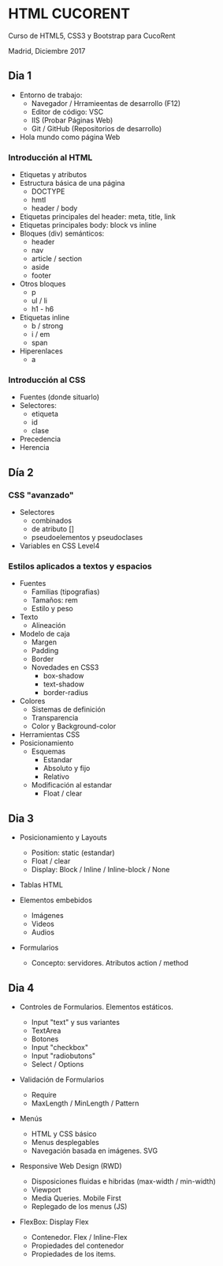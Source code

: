 # HTML CUCORENT

Curso de HTML5, CSS3 y Bootstrap para CucoRent

Madrid, Diciembre 2017

## Dia 1

- Entorno de trabajo:
    - Navegador / Hrramieentas de desarrollo (F12)
    - Editor de código: VSC
    - IIS (Probar Páginas Web)
    - Git / GitHub (Repositorios de desarrollo)
- Hola mundo como página Web

### Introducción al HTML

- Etiquetas y atributos
- Estructura básica de una página
    - DOCTYPE
    - hmtl
    - header / body
- Etiquetas principales del header: meta, title, link
- Etiquetas principales body: block vs inline
- Bloques (div) semánticos:
    - header
    - nav
    - article / section
    - aside
    - footer
- Otros bloques
    - p
    - ul / li
    - h1 - h6
- Etiquetas inline
    - b / strong
    - i / em
    - span
- Hiperenlaces
    - a

### Introducción al CSS

- Fuentes (donde situarlo)
- Selectores:
    - etiqueta
    - id
    - clase
- Precedencia
- Herencia

## Día 2

### CSS "avanzado"

- Selectores
    - combinados
    - de atributo []
    - pseudoelementos y pseudoclases
- Variables en CSS Level4

### Estilos aplicados a textos y espacios

- Fuentes
    - Familias (tipografias)
    - Tamaños: rem
    - Estilo y peso
- Texto
    - Alineación
- Modelo de caja
    - Margen
    - Padding
    - Border
    - Novedades en CSS3
        - box-shadow
        - text-shadow
        - border-radius
- Colores
    - Sistemas de definición
    - Transparencia
    - Color y Background-color
- Herramientas CSS
- Posicionamiento
    - Esquemas
        - Estandar
        - Absoluto y fijo
        - Relativo 
    - Modificación al estandar
        - Float / clear

## Dia 3

- Posicionamiento y Layouts
    - Position: static (estandar)
    - Float / clear
    - Display: Block / Inline / Inline-block / None

- Tablas HTML

- Elementos embebidos
    - Imágenes
    - Videos
    - Audios

- Formularios
    - Concepto: servidores. Atributos action / method

## Dia 4

- Controles de Formularios. Elementos estáticos.
    - Input "text" y sus variantes
    - TextArea
    - Botones
    - Input "checkbox"
    - Input "radiobutons"
    - Select / Options

- Validación de Formularios
    - Require
    - MaxLength / MinLength / Pattern

- Menús
    - HTML y CSS básico
    - Menus desplegables
    - Navegación basada en imágenes. SVG

- Responsive Web Design (RWD)
    - Disposiciones fluidas e hibridas
        (max-width / min-width)
    - Viewport
    - Media Queries. Mobile First
    - Replegado de los menus (JS)

- FlexBox: Display Flex
    - Contenedor. Flex / Inline-Flex
    - Propiedades del contenedor
    - Propiedades de los items.